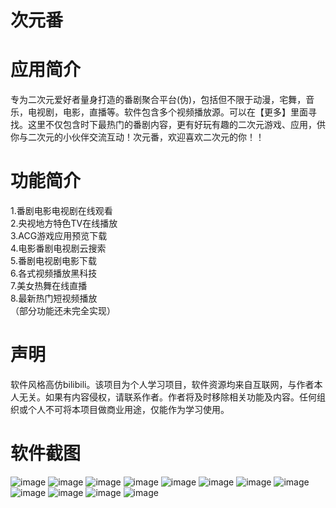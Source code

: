 # 次元番



应用简介
========

专为二次元爱好者量身打造的番剧聚合平台(伪)，包括但不限于动漫，宅舞，音乐，电视剧，电影，直播等。软件包含多个视频播放源。可以在【更多】里面寻找。这里不仅包含时下最热门的番剧内容，更有好玩有趣的二次元游戏、应用，供你与二次元的小伙伴交流互动！次元番，欢迎喜欢二次元的你！！

功能简介
========

1.番剧电影电视剧在线观看<br/>
2.央视地方特色TV在线播放<br/>
3.ACG游戏应用预览下载<br/>
4.电影番剧电视剧云搜索<br/>
5.番剧电视剧电影下载<br/>
6.各式视频播放黑科技<br/>
7.美女热舞在线直播<br/>
8.最新热门短视频播放<br/>
（部分功能还未完全实现）

声明
=======

软件风格高仿bilibili。该项目为个人学习项目，软件资源均来自互联网，与作者本人无关。如果有内容侵权，请联系作者。作者将及时移除相关功能及内容。任何组织或个人不可将本项目做商业用途，仅能作为学习使用。

软件截图
=======

 ![image](https://github.com/fanchen001/Bangumi/blob/master/app/screenshot/screenshot_001.png)
 ![image](https://github.com/fanchen001/Bangumi/blob/master/app/screenshot/screenshot_002.png)
 ![image](https://github.com/fanchen001/Bangumi/blob/master/app/screenshot/screenshot_003.png)
 ![image](https://github.com/fanchen001/Bangumi/blob/master/app/screenshot/screenshot_004.png)
 ![image](https://github.com/fanchen001/Bangumi/blob/master/app/screenshot/screenshot_005.png)
 ![image](https://github.com/fanchen001/Bangumi/blob/master/app/screenshot/screenshot_006.png)
 ![image](https://github.com/fanchen001/Bangumi/blob/master/app/screenshot/screenshot_007.png)
 ![image](https://github.com/fanchen001/Bangumi/blob/master/app/screenshot/screenshot_008.png)
 ![image](https://github.com/fanchen001/Bangumi/blob/master/app/screenshot/screenshot_009.png)
 ![image](https://github.com/fanchen001/Bangumi/blob/master/app/screenshot/screenshot_010.png)
 ![image](https://github.com/fanchen001/Bangumi/blob/master/app/screenshot/screenshot_011.png)
 ![image](https://github.com/fanchen001/Bangumi/blob/master/app/screenshot/screenshot_012.png)
